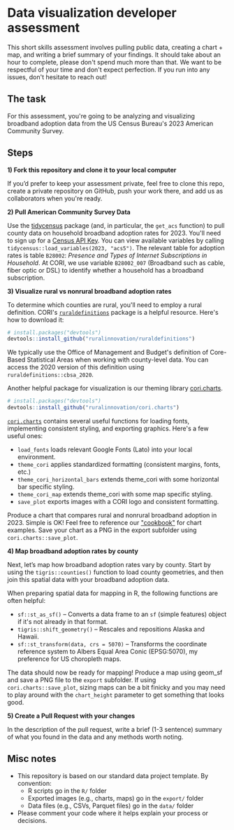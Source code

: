 # Data visualization developer assessment

This short skills assessment involves pulling public data, creating a chart + map, and writing a brief summary of your findings. It should take about an hour to complete, please don't spend much more than that. We want to be respectful of your time and don't expect perfection. If you run into any issues, don't hesitate to reach out!

## The task

For this assessment, you're going to be analyzing and visualizing broadband adoption data from the US Census Bureau's 2023 American Community Survey. 

## Steps

**1) Fork this repository and clone it to your local computer**

If you’d prefer to keep your assessment private, feel free to clone this repo, create a private repository on GitHub, push your work there, and add us as collaborators when you're ready.  

**2) Pull American Community Survey Data**

Use the [tidycensus](https://walker-data.com/tidycensus/articles/basic-usage.html) package (and, in particular, the `get_acs` function) to pull county data on household broadband adoption rates for 2023. You'll need to sign up for a [Census API Key](http://api.census.gov/data/key_signup.html). You can view available variables by calling `tidycensus::load_variables(2023, "acs5")`. The relevant table for adoption rates is table `B28002`: *Presence and Types of Internet Subscriptions in Household*. At CORI, we use variable `B28002_007` (Broadband such as cable, fiber optic or DSL) to identify whether a household has a broadband subscription.

**3) Visualize rural vs nonrural broadband adoption rates**

To determine which counties are rural, you'll need to employ a rural definition. CORI's [`ruraldefinitions`](https://github.com/ruralinnovation/ruraldefinitions) package is a helpful resource. Here's how to download it: 

```r
# install.packages("devtools")
devtools::install_github("ruralinnovation/ruraldefinitions")
```

We typically use the Office of Management and Budget's definition of Core-Based Statistical Areas when working with county-level data. You can access the 2020 version of this definition using `ruraldefinitions::cbsa_2020`.

Another helpful package for visualization is our theming library [cori.charts](https://github.com/ruralinnovation/cori.charts/). 

```r
# install.packages("devtools")
devtools::install_github("ruralinnovation/cori.charts")
```

[`cori.charts`](https://github.com/ruralinnovation/cori.charts) contains several useful functions for loading fonts, implementing consistent styling, and exporting graphics. Here's a few useful ones:

- `load_fonts` loads relevant Google Fonts (Lato) into your local environment.
- `theme_cori` applies standardized formatting (consistent margins, fonts, etc.)
- `theme_cori_horizontal_bars` extends theme_cori with some horizontal bar specific styling.
- `theme_cori_map` extends theme_cori with some map specific styling.
- `save_plot` exports images with a CORI logo and consistent formatting.

Produce a chart that compares rural and nonrural broadband adoption in 2023. Simple is OK! Feel free to reference our ["cookbook"](https://ruralinnovation.github.io/cori.charts/articles/cookbook.html) for chart examples. Save your chart as a PNG in the export subfolder using `cori.charts::save_plot`.

**4) Map broadband adoption rates by county**

Next, let’s map how broadband adoption rates vary by county. Start by using the `tigris::counties()` function to load county geometries, and then join this spatial data with your broadband adoption data.

When preparing spatial data for mapping in R, the following functions are often helpful:

- `sf::st_as_sf()` – Converts a data frame to an `sf` (simple features) object if it's not already in that format.
- `tigris::shift_geometry()` – Rescales and repositions Alaska and Hawaii.
- `sf::st_transform(data, crs = 5070)` – Transforms the coordinate reference system to Albers Equal Area Conic (EPSG:5070), my preference for US choropleth maps.


The data should now be ready for mapping! Produce a map using geom_sf and save a PNG file to the `export` subfolder. If using `cori.charts::save_plot`, sizing maps can be a bit finicky and you may need to play around with the `chart_height` parameter to get something that looks good.


**5) Create a Pull Request with your changes**

In the description of the pull request, write a brief (1-3 sentence) summary of what you found in the data and any methods worth noting.


## Misc notes

- This repository is based on our standard data project template. By convention:
  - R scripts go in the `R/` folder
  - Exported images (e.g., charts, maps) go in the `export/` folder
  - Data files (e.g., CSVs, Parquet files) go in the `data/` folder
- Please comment your code where it helps explain your process or decisions.

